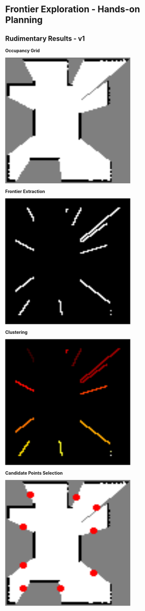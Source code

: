 ﻿

# Frontier Exploration - Hands-on Planning

## Rudimentary Results - v1 

**Occupancy Grid**

<img src="media/testing.png" alt="testing" height="400" width="400">

**Frontier Extraction**

<img src="media/frontiers.png" alt="frontiers" height="400" width="400">

**Clustering**

<img src="media/clustered.png" alt="clustered" height="400" width="400">

**Candidate Points Selection**

<img src="media/frontiercenter.png" alt="frontiercenter" height="400" width="400">


